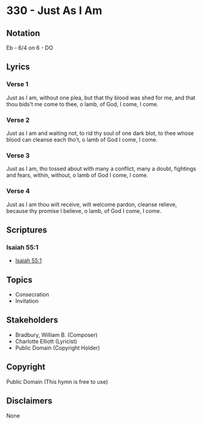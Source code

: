 # 330 - Just As I Am

## Notation

Eb - 6/4 on 6 - DO

## Lyrics

### Verse 1

Just as I am, without one plea, but that thy blood was shed for me, and that thou bids't me come to thee, o lamb, of God, I come, I come.

### Verse 2

Just as I am and waiting not, to rid thy soul of one dark blot, to thee whose blood can cleanse each tho't, o lamb of God I come, I come.

### Verse 3

Just as I am, tho tossed about with many a conflict, many a doubt, fightings and fears, within, without, o lamb of God I come, I come.

### Verse 4

Just as I am thou wilt receive, wilt welcome pardon, cleanse relieve, because thy promise I believe, o lamb, of God I come, I come.


## Scriptures

### Isaiah 55:1

- [Isaiah 55:1](https://www.biblegateway.com/passage/?search=Isaiah%2055%3A1)


## Topics

- Consecration
- Invitation

## Stakeholders

- Bradbury, William B. (Composer)
- Charlotte Elliott (Lyricist)
- Public Domain (Copyright Holder)

## Copyright

Public Domain
(This hymn is free to use)

## Disclaimers

None

